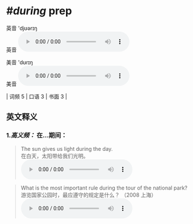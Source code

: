 # ***\#during*** prep
英音 'djʊərɪŋ  
英音
<audio src="./media/during-B.aac" controls="controls"></audio>

美音 'dʊrɪŋ  
美音
<audio src="./media/during.aac" controls="controls"></audio>



| 词频 5 | 口语 3 | 书面 3 |  

英文释义
---
### 1.*高义频：* **在…期间：**  

 > The sun gives us light during the day.  
 > 在白天，太阳带给我们光明。    
<audio src="./media/during-1.aac" controls="controls"></audio>

 > What is the most important rule during the tour of the national park?  
 > 游览国家公园时，最应遵守的规定是什么？  （2008 上海）  
<audio src="./media/during-2.aac" controls="controls"></audio>


